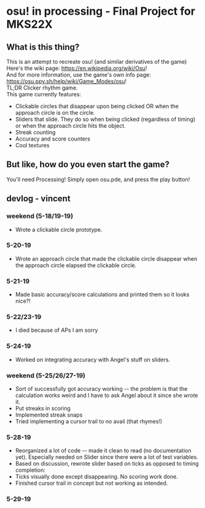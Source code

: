 # osu! in processing - Final Project for MKS22X

## What is this thing?
This is an attempt to recreate osu! (and similar derivatives of the game) <br/>
Here's the wiki page: https://en.wikipedia.org/wiki/Osu! <br/>
And for more information, use the game's own info page: https://osu.ppy.sh/help/wiki/Game_Modes/osu! <br/>
TL;DR Clicker rhythm game. <br/>
This game currently features:
- Clickable circles that disappear upon being clicked OR when the approach circle is on the circle.
- Sliders that slide. They do so when being clicked (regardless of timing) or when the approach circle hits the object.
- Streak counting
- Accuracy and score counters
- Cool textures

## But like, how do you even start the game?
You'll need Processing!
Simply open osu.pde, and press the play button!

## devlog - vincent
### weekend (5-18/19-19)
- Wrote a clickable circle prototype.

### 5-20-19
- Wrote an approach circle that made the clickable circle disappear when the approach circle elapsed the clickable circle.

### 5-21-19
- Made basic accuracy/score calculations and printed them so it looks nice?!

### 5-22/23-19
- I died because of APs I am sorry

### 5-24-19
- Worked on integrating accuracy with Angel's stuff on sliders.

### weekend (5-25/26/27-19)
- Sort of successfully got accuracy working -- the problem is that the calculation works weird and I have to ask Angel about it since she wrote it.
- Put streaks in scoring
- Implemented streak snaps
- Tried implementing a cursor trail to no avail (that rhymes!)

### 5-28-19
- Reorganized a lot of code -- made it clean to read (no documentation yet). Especially needed on Slider since there were a lot of test variables.
- Based on discussion, rewrote slider based on ticks as opposed to timing completion:
- Ticks visually done except disappearing. No scoring work done.
- Finished cursor trail in concept but not working as intended.

### 5-29-19
